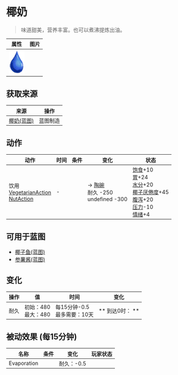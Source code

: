 # 椰奶  
> 味道甜美，营养丰富。也可以煮沸提炼出油。  
  
  属性  |   图片   
 ----  |  ----:   
   |  ![](Sprite/Thirst.png)   
  
## 获取来源  
来源  |  操作  
----  |  ----  
[椰奶(蓝图)](Bp_CoconutMilk.md)  |  蓝图制造  
## 动作  
动作  |  时间  |  条件  |  变化  |  状态  
----  |  ----  |  ----  |  ----  |  ----  
饮用<br>[VegetarianAction](VegetarianAction.md)<br>[NutAction](NutAction.md)  |  -  |    |  → [陶碗](ClayBowl.md)<br>耐久  -250<br>undefined  -300<br>  |  [饱食](Satiation.md)+10<br>[胃](Stomach.md)+24<br>[水分](Hydration.md)+20<br>[椰子<nobr>厌倦度</nobr>](SaturationCoconuts.md)+45<br>[腹泻](Diarrhoea.md)+20<br>[压力](Stress.md)-10<br>[情绪](Morale.md)+4  
## 可用于蓝图  
- [椰子鱼(蓝图)](Bp_CoconutFish.md)  
- [参薯酱(蓝图)](Bp_YamJam.md)  
  
  
## 变化   
操作  |  值  |  时间  |  变化  
----  |  ----  |  ----  |  ----  
耐久  |  初始：480<br>最大：480  |  每15分钟-0.5<br>最多需要：10天  |  ** 到达0时： **  
## 被动效果 (每15分钟)  
名称  |  条件  |  变化  |  玩家状态  
----  |  ----  |  ----  |  ----  
Evaporation  |    |  耐久：-0.5  |    

